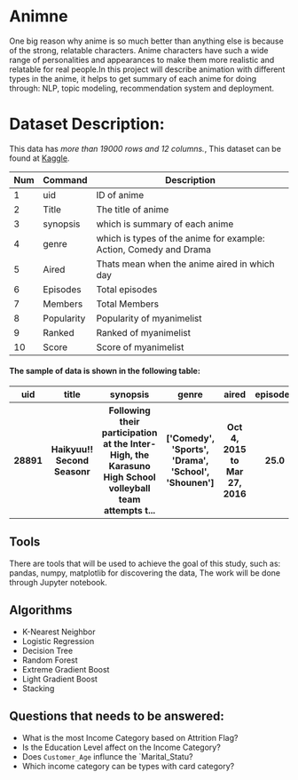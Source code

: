 # Animne
One big reason why anime is so much better than anything else is because of the strong, relatable characters. Anime characters have such a wide range of personalities and appearances to make them more realistic and relatable for real people.In this project will describe animation with different types in the anime, it helps to get summary of each anime for doing through: NLP, topic modeling, recommendation system and deployment. 

# Dataset Description:
This data has *more than 19000 rows and 12 columns.*, This dataset can be found at [Kaggle](https://www.kaggle.com/marlesson/myanimelist-dataset-animes-profiles-reviews).



| Num | Command | Description |
| --- | --- | --- |
| 1  | uid | ID of anime |
| 2  | Title | The title of anime |
| 3  | synopsis | which is summary of each anime |
| 4  | genre | which is types of the anime for example: Action, Comedy and Drama |
| 5  | Aired | Thats mean when the anime aired in which day |
| 6  | Episodes | Total episodes |
| 7  | Members | Total Members|
| 8  | Popularity | Popularity of myanimelist |
| 9  | Ranked | Ranked of myanimelist |
| 10 | Score | Score of myanimelist |


#### The sample of data is shown in the following table:

<table width="100%">
 <tr>
  <th>uid</th><th>title</th><th>synopsis</th><th>genre</th><th>aired</th><th>episodes</th><th>members</th><th>ranked</th><th>score</th>
 </tr>
 <tr>
  <th>28891</th><th>Haikyuu!! Second Seasonr</th><th>Following their participation at the Inter-High, the Karasuno High School volleyball team attempts t...</th><th>['Comedy', 'Sports', 'Drama', 'School', 'Shounen']</th><th>Oct 4, 2015 to Mar 27, 2016</th><th>25.0</th><th>489888</th><th>25.0</th><th>8.82</th>
 </tr>
</table>





## Tools
There are tools that will be used to achieve the goal of this study, such as: pandas, numpy, matplotlib for discovering the data, The work will be done through Jupyter notebook.

## Algorithms
- K-Nearest Neighbor
- Logistic Regression
- Decision Tree 
- Random Forest 
- Extreme Gradient Boost
- Light Gradient Boost
- Stacking



## Questions that needs to be answered:

- What is the most Income Category based on Attrition Flag?
- Is the Education Level affect on the Income Category?
- Does `Customer_Age` influnce the `Marital_Statu?
- Which income category can be types with card category?
